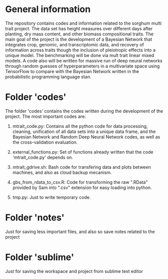 # General information

The repository contains codes and information related to the sorghum multi trait project. The data set has height measures over different days after planting, dry mass content, and other biomass compositional traits. The main goal of the project is the development of a Bayesian Network that integrates crop, genomic, and transcriptomic data, and recovery of information across traits though the inclusion of pleiotropic effects into a unique model. The benchmarking will be done via mult trait linear mixed models. A code also will be written for massive run of deep neural networks through random guesses of hyperparameters in a multivariate space using TensorFlow to compare with the Bayesian Network written in the probabilistic programming language stan.

# Folder 'codes'

The folder 'codes' contains the codes written during the development of the project. The most important codes are:

1. mtrait_code.py: Contains all the python code for data processing, cleaning, unification of all data sets into a unique data frame, and the Bayesian Network and Random Deep Neural Network codes, as well as the cross-validation evaluation.

2. external_functions.py: Set of functions already written that the code 'mtrait_code.py' depends on.

3. mtrait_gdrive.sh: Bash code for transfering data and plots between machines, and also as cloud backup mecanism.

4. gbs_from_rdata_to_csv.R: Code for transforming the raw ".RData" provided by Sam into ".csv" extension for easy loading into python.

5. tmp.py: Just to write temporary code.

# Folder 'notes'

Just for saving less important files, and also so save notes related to the project

# Folder 'sublime'

Just for saving the workspace and project from sublime text editor




